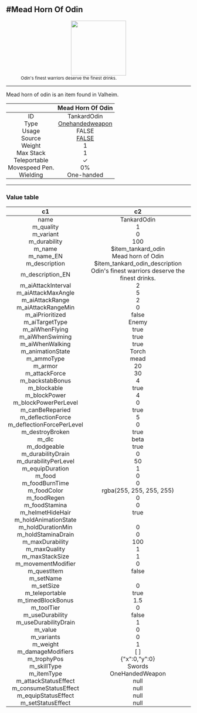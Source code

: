 <meta property="og:title" content="Mead Horn of Odin - MoreValheim" /><meta property="og:type" content="website" /><meta property="og:image" content="/assets/mead_horn_of_odin.png" /><meta property="og:description" content="Mead Horn of Odin is an item found in Valheim." /><meta name="theme-color" content="#546D78"><meta name="twitter:card" content="summary_large_image">
#Mead Horn Of Odin
-------------
<style>img {width:20px;}.tb {width:150px;display: block;margin-left: auto;margin-right: auto;}</style>

<style>.md-typeset table:not([class]) th:not([align]) {min-width:unset!important;}</style>
<style>td{padding:0em 0.3em!important;text-align:center!important;border-left:.05rem solid var(--md-default-fg-color--lightest)}</style>

<style>th{padding:0.1em 0.3em!important;text-align:center!important;font-weight:bold}</style>

<style>pre{text-align:right!important}</style>
<style>table tr td:first-child {border-left: 0;};</style>

<figure><img src="/assets/mead_horn_of_odin.png" class="tb" /><figcaption><small>Odin's finest warriors deserve the finest drinks.</small></figcaption></figure>

-------------

Mead horn of odin is an item found in Valheim.

|        | Mead Horn Of Odin              |
| ----------- | ------------------------------------ |
| ID |TankardOdin
| Type | [Onehandedweapon](../../types/onehandedweapon)
| Usage | FALSE<br>
| Source | [FALSE](../../item/false)
| Weight | 1 |
| Max Stack | 1 |
| Teleportable | ✓
| Movespeed Pen. | 0%
| Wielding | One-handed


-------------

### Value table
|c1|c2|
|----|----|
|name|TankardOdin|
|m_quality|1|
|m_variant|0|
|m_durability|100|
|m_name|$item_tankard_odin|
|m_name_EN|Mead horn of Odin|
|m_description|$item_tankard_odin_description|
|m_description_EN|Odin's finest warriors deserve the finest drinks.|
|m_aiAttackInterval|2|
|m_aiAttackMaxAngle|5|
|m_aiAttackRange|2|
|m_aiAttackRangeMin|0|
|m_aiPrioritized|false|
|m_aiTargetType|Enemy|
|m_aiWhenFlying|true|
|m_aiWhenSwiming|true|
|m_aiWhenWalking|true|
|m_animationState|Torch|
|m_ammoType|mead|
|m_armor|20|
|m_attackForce|30|
|m_backstabBonus|4|
|m_blockable|true|
|m_blockPower|4|
|m_blockPowerPerLevel|0|
|m_canBeReparied|true|
|m_deflectionForce|5|
|m_deflectionForcePerLevel|0|
|m_destroyBroken|true|
|m_dlc|beta|
|m_dodgeable|true|
|m_durabilityDrain|0|
|m_durabilityPerLevel|50|
|m_equipDuration|1|
|m_food|0|
|m_foodBurnTime|0|
|m_foodColor|rgba(255, 255, 255, 255)|
|m_foodRegen|0|
|m_foodStamina|0|
|m_helmetHideHair|true|
|m_holdAnimationState||
|m_holdDurationMin|0|
|m_holdStaminaDrain|0|
|m_maxDurability|100|
|m_maxQuality|1|
|m_maxStackSize|1|
|m_movementModifier|0|
|m_questItem|false|
|m_setName||
|m_setSize|0|
|m_teleportable|true|
|m_timedBlockBonus|1.5|
|m_toolTier|0|
|m_useDurability|false|
|m_useDurabilityDrain|1|
|m_value|0|
|m_variants|0|
|m_weight|1|
|m_damageModifiers|[  ]|
|m_trophyPos|{"x":0,"y":0}|
|m_skillType|Swords|
|m_itemType|OneHandedWeapon|
|m_attackStatusEffect|null|
|m_consumeStatusEffect|null|
|m_equipStatusEffect|null|
|m_setStatusEffect|null|
